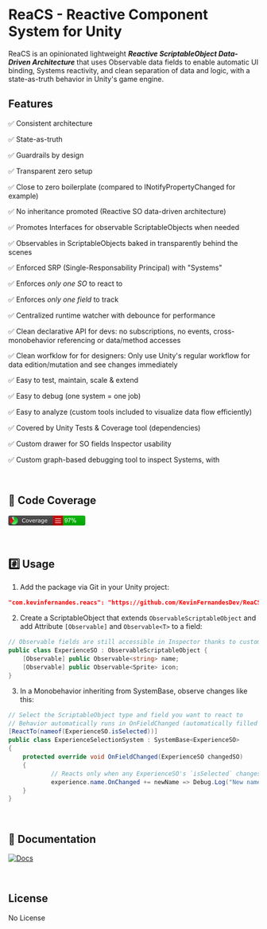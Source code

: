 # ReaCS - Reactive Component System for Unity

ReaCS is an opinionated lightweight <b><i>Reactive ScriptableObject Data-Driven Architecture</i></b> that uses Observable data fields to enable automatic UI binding, Systems reactivity, and clean separation of data and logic, with a state-as-truth behavior in Unity's game engine.

## Features
✅ Consistent architecture

✅ State-as-truth

✅ Guardrails by design

✅ Transparent zero setup

✅ Close to zero boilerplate (compared to INotifyPropertyChanged for example)

✅ No inheritance promoted (Reactive SO data-driven architecture)

✅ Promotes Interfaces for observable ScriptableObjects when needed

✅ Observables in ScriptableObjects baked in transparently behind the scenes

✅ Enforced SRP (Single-Responsability Principal) with "Systems" 

✅ Enforces *only one SO* to react to

✅ Enforces *only one field* to track

✅ Centralized runtime watcher with debounce for performance

✅ Clean declarative API for devs: no subscriptions, no events, cross-monobehavior referencing or data/method accesses

✅ Clean worfklow for for designers: Only use Unity's regular workflow for data edition/mutation and see changes immediately

✅ Easy to test, maintain, scale & extend

✅ Easy to debug (one system = one job)

✅ Easy to analyze (custom tools included to visualize data flow efficiently)

✅ Covered by Unity Tests & Coverage tool (dependencies)

✅ Custom drawer for SO fields Inspector usability

✅ Custom graph-based debugging tool to inspect Systems, with

<br> 

## 🔎 Code Coverage
[![Alt text](https://github.com/KevinFernandesDev/ReaCS/blob/main/badge_linecoverage.png)](https://github.com/KevinFernandesDev/ReaCS/blob/main/badge_linecoverage.png)

<br> 

## #️⃣ Usage
1. Add the package via Git in your Unity project:
```json
"com.kevinfernandes.reacs": "https://github.com/KevinFernandesDev/ReaCS.git"
```

2. Create a ScriptableObject that extends `ObservableScriptableObject` and add Attribute `[Observable]` and `Observable<T>` to a field:
```csharp
// Observable fields are still accessible in Inspector thanks to custom drawer editor script
public class ExperienceSO : ObservableScriptableObject {
    [Observable] public Observable<string> name;
    [Observable] public Observable<Sprite> icon;
}
```

3. In a Monobehavior inheriting from SystemBase, observe changes like this:
```csharp
// Select the ScriptableObject type and field you want to react to
// Behavior automatically runs in OnFieldChanged (automatically filled via abstract method in SystemBase)
[ReactTo(nameof(ExperienceSO.isSelected))]
public class ExperienceSelectionSystem : SystemBase<ExperienceSO>
{
    protected override void OnFieldChanged(ExperienceSO changedSO)
    {
            // Reacts only when any ExperienceSO's `isSelected` changes
            experience.name.OnChanged += newName => Debug.Log("New name: " + newName);
    }
}
```

<br> 

## 📘 Documentation
[![Docs](https://img.shields.io/badge/docs-online-blue)](https://github.com/KevinFernandesDev/ReaCS/wiki)

<br> 

## License
No License
